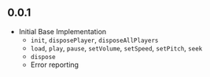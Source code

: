 ## 0.0.1

* Initial Base Implementation
  * `init`, `disposePlayer`, `disposeAllPlayers`
  * `load`, `play`, `pause`, `setVolume`, `setSpeed`, `setPitch`, `seek`
  * `dispose`
  * Error reporting